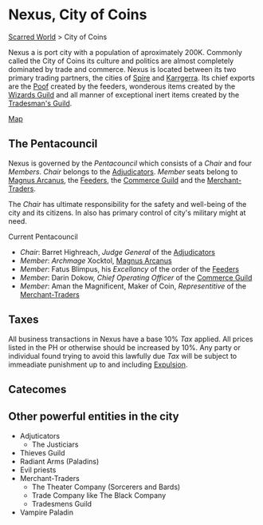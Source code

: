 # Nexus, City of Coins

[Scarred World](./scarred-world.md) > City of Coins

Nexus a is port city with a population of aproximately 200K. Commonly called the City of Coins its culture and politics are almost completely dominated by trade and commerce. Nexus is located between its two primary trading partners, the cities of [Spire]() and [Karrgerra](). Its chief exports are the [Poof](./poof.md) created by the feeders, wonderous items created by the [Wizards Guild]() and all manner of exceptional inert items created by the [Tradesman's Guild]().

[Map](./city-of-coins-map.png)

## The Pentacouncil
Nexus is governed by the *Pentacouncil* which consists of a *Chair* and four *Members*. *Chair* belongs to the [Adjudicators](./adjudicators.md). *Member* seats belong to [Magnus Arcanus](./magnus-arcanus.md), the [Feeders](./pantheon.md), the [Commerce Guild]() and the [Merchant-Traders](./merchant-traders.md).

The *Chair* has ultimate responsibility for the safety and well-being of the city and its citizens. In also has primary control of city's military might at need.

Current Pentacouncil
- *Chair*: Barret Highreach, *Judge General* of the [Adjudicators](./adjudicators.md)
- *Member*: *Archmage* Xocktol, [Magnus Arcanus](./magnus-arcanus.md)
- *Member*: Fatus Blimpus, his *Excellancy* of the order of the [Feeders](./pantheon.md)
- *Member*: Darin Dokow, *Chief Operating Officer* of the [Commerce Guild]()
- *Member*: Aman the Magnificent, Maker of Coin, *Representitive* of the [Merchant-Traders](./merchant-traders.md)

## Taxes
All business transactions in Nexus have a base 10% *Tax* applied. All prices listed in the PH or otherwise should be increased by 10%. Any party or individual found trying to avoid this lawfully due *Tax* will be subject to immeadiate punishment up to and including [Expulsion]().

## Catecomes

## Other powerful entities in the city
- Adjuticators
    - The Justiciars
- Thieves Guild
- Radiant Arms (Paladins)
- Evil priests
- Merchant-Traders
    - The Theater Company (Sorcerers and Bards)
    - Trade Company like The Black Company
    - Tradesmens Guild
- Vampire Paladin
